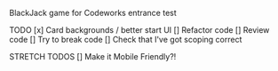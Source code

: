 BlackJack game for Codeworks entrance test

TODO
[x] Card backgrounds / better start UI
[] Refactor code
[] Review code
[] Try to break code
[] Check that I've got scoping correct

STRETCH TODOS
[] Make it Mobile Friendly?!